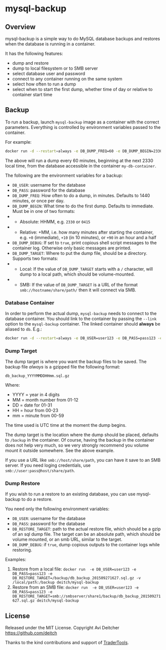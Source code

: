 # mysql-backup

## Overview
mysql-backup is a simple way to do MySQL database backups and restores when the database is running in a container.

It has the following features:

* dump and restore
* dump to local filesystem or to SMB server
* select database user and password
* connect to any container running on the same system
* select how often to run a dump
* select when to start the first dump, whether time of day or relative to container start time


## Backup
To run a backup, launch `mysql-backup` image as a container with the correct parameters. Everything is controlled by environment variables passed to the container.

For example:

````bash
docker run -d --restart=always -e DB_DUMP_FREQ=60 -e DB_DUMP_BEGIN=2330 -e DB_DUMP_TARGET=/db --link my-db-container:db -v /local/file/path:/db deitch/mysql-backup 
````

The above will run a dump every 60 minutes, beginning at the next 2330 local time, from the database accessible in the container `my-db-container`.

The following are the environment variables for a backup:

* `DB_USER`: username for the database
* `DB_PASS`: password for the database
* `DB_DUMP_FREQ`: How often to do a dump, in minutes. Defaults to 1440 minutes, or once per day.
* `DB_DUMP_BEGIN`: What time to do the first dump. Defaults to immediate. Must be in one of two formats:
* * Absolute: HHMM, e.g. `2330` or `0415`
* * Relative: +MM, i.e. how many minutes after starting the container, e.g. `+0` (immediate), `+10` (in 10 minutes), or `+90` in an hour and a half
* `DB_DUMP_DEBUG`: If set to `true`, print copious shell script messages to the container log. Otherwise only basic messages are printed.
* `DB_DUMP_TARGET`: Where to put the dump file, should be a directory. Supports two formats:
* * Local: If the value of `DB_DUMP_TARGET` starts with a `/` character, will dump to a local path, which should be volume-mounted.
* * SMB: If the value of `DB_DUMP_TARGET` is a URL of the format `smb://hostname/share/path/` then it will connect via SMB.


### Database Container
In order to perform the actual dump, `mysql-backup` needs to connect to the database container. You should link to the container by passing the `--link` option to the `mysql-backup` container. The linked container should **always** be aliased to `db`. E.g.:

````bash
docker run -d --restart=always -e DB_USER=user123 -e DB_PASS=pass123 -e DB_DUMP_FREQ=60 -e DB_DUMP_BEGIN=2330 -e DB_DUMP_TARGET=/db --link my-db-container:db -v /local/file/path:/db deitch/mysql-backup 
````

### Dump Target
The dump target is where you want the backup files to be saved. The backup file *always* is a gzipped file the following format:

`db_backup_YYYYMMDDHHmm.sql.gz`

Where:

* YYYY = year in 4 digits
* MM = month number from 01-12
* DD = date for 01-31
* HH = hour from 00-23
* mm = minute from 00-59

The time used is UTC time at the moment the dump begins.

The dump target is the location where the dump should be placed, defaults to `/backup` in the container. Of course, having the backup in the container does not help very much, so we very strongly recommend you volume mount it outside somewhere. See the above example.

If you use a URL like `smb://host/share/path`, you can have it save to an SMB server. If you need loging credentials, use `smb://user:pass@host/share/path`.

### Dump Restore
If you wish to run a restore to an existing database, you can use mysql-backup to do a restore.

You need only the following environment variables:

* `DB_USER`: username for the database
* `DB_PASS`: password for the database
* `DB_RESTORE_TARGET`: path to the actual restore file, which should be a gzip of an sql dump file. The target can be an absolute path, which should be volume mounted, or an smb URL, similar to the target.
* `DB_DUMP_DEBUG`: if `true`, dump copious outputs to the container logs while restoring.

Examples:

1. Restore from a local file: `docker run  -e DB_USER=user123 -e DB_PASS=pass123 -e DB_RESTORE_TARGET=/backup/db_backup_201509271627.sql.gz -v /local/path:/backup deitch/mysql-backup`
2. Restore from an SMB file: `docker run  -e DB_USER=user123 -e DB_PASS=pass123 -e DB_RESTORE_TARGET=smb://smbserver/share1/backup/db_backup_201509271627.sql.gz deitch/mysql-backup`


## License
Released under the MIT License. 
Copyright Avi Deitcher https://github.com/deitch

Thanks to the kind contributions and support of [TraderTools](http://www.tradertools.com).
